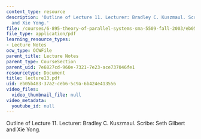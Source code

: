 ```yaml
---
content_type: resource
description: 'Outline of Lecture 11. Lecturer: Bradley C. Kuszmaul. Scribe: Seth Gilbert
  and Xie Yong.'
file: /courses/6-895-theory-of-parallel-systems-sma-5509-fall-2003/eb05b48337a2ceb65c9a6b424e413556_lecture13.pdf
file_type: application/pdf
learning_resource_types:
- Lecture Notes
ocw_type: OCWFile
parent_title: Lecture Notes
parent_type: CourseSection
parent_uid: 7e6827cd-960e-7321-7e23-ace737046fe1
resourcetype: Document
title: lecture13.pdf
uid: eb05b483-37a2-ceb6-5c9a-6b424e413556
video_files:
  video_thumbnail_file: null
video_metadata:
  youtube_id: null
---
```

Outline of Lecture 11. Lecturer: Bradley C. Kuszmaul. Scribe: Seth Gilbert and Xie Yong.

